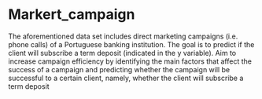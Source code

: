 # Markert_campaign
The aforementioned data set includes direct marketing campaigns (i.e. phone calls) of a Portuguese banking institution.  The goal is to predict if the client will subscribe a term deposit (indicated in the y variable).  Aim to increase campaign efficiency by identifying the main factors that affect the success of a campaign and predicting whether the campaign will be successful to a certain client, namely, whether the client will subscribe a term deposit
